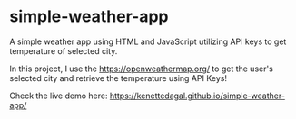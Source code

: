 # simple-weather-app

A simple weather app using HTML and JavaScript utilizing API keys to get temperature of selected city.

In this project, I use the https://openweathermap.org/ to get the user's selected city and retrieve the temperature using API Keys!

Check the live demo here: https://kenettedagal.github.io/simple-weather-app/


